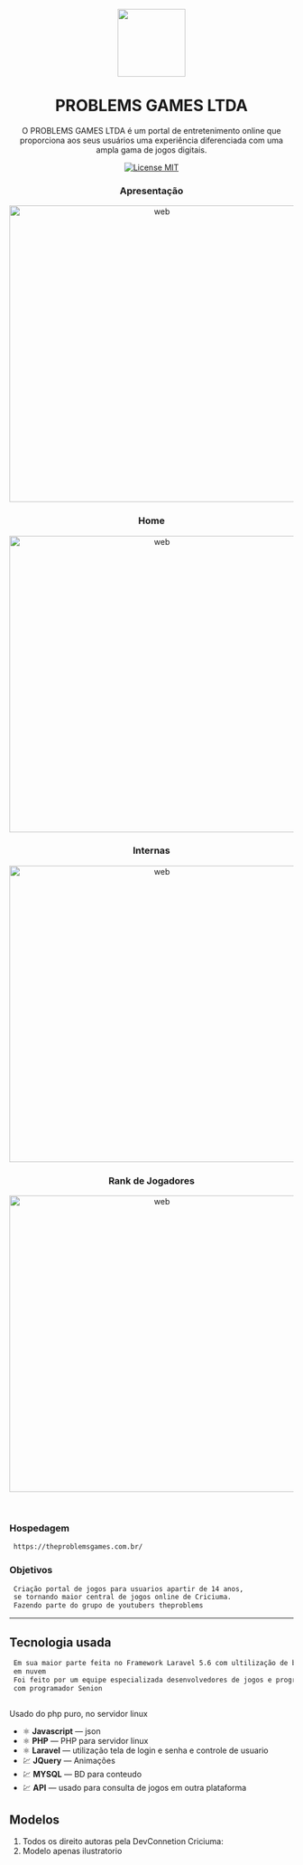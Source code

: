 <h1 align="center">
<br>
  <img src="/assets/projetos/1/img/logo.png"  width="120">
<br>
<br>
PROBLEMS GAMES LTDA
</h1>

<p align="center">
O PROBLEMS GAMES LTDA é um portal de entretenimento online que proporciona aos seus usuários uma experiência diferenciada com uma ampla gama de jogos digitais.</p>

<p align="center">
  <a href="#">
    <img src="https://img.shields.io/badge/License-MIT-blue.svg" alt="License MIT">
  </a>
</p>

<div align="center">

### Apresentação

<img src="/assets/projetos/1/img/theproblens.gif" alt="web" align="center" width="525"><br>

### Home


  <img src="/assets/projetos/1/img/home.png" alt="web" align="center" width="525"><br>

  ### Internas

  <img src="/assets/projetos/1/img/interna3.png" alt="web" align="center" width="525"><br>

   ### Rank de Jogadores

  <img src="/assets/projetos/1/img/interna01.png" alt="web" align="center" width="525"><br>
  
  <br> 

</div>

 ### Hospedagem 
```sh
 https://theproblemsgames.com.br/
```
 ### Objetivos
```sh
 Criação portal de jogos para usuarios apartir de 14 anos, 
 se tornando maior central de jogos online de Criciuma.
 Fazendo parte do grupo de youtubers theproblems

```


<hr />

## Tecnologia usada

```sh
 Em sua maior parte feita no Framework Laravel 5.6 com ultilização de boas praticas no codigo e segurança 
 em nuvem
 Foi feito por um equipe especializada desenvolvedores de jogos e programadores na qual fiz parte 
 com programador Senion 
 
```

Usado do php puro, no servidor linux 

- ⚛️ **Javascript** — json
- ⚛️ **PHP** — PHP para servidor linux
- ⚛️ **Laravel** — utilização tela de login e senha e controle de usuario
- 💹 **JQuery** — Animações
- 💹 **MYSQL** — BD para conteudo
- 💹 **API** — usado para consulta de jogos em outra plataforma



## Modelos

1. Todos os direito autoras pela DevConnetion Criciuma:<br />
3. Modelo apenas ilustratorio<br />





